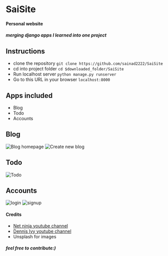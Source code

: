 # SaiSite
#### Personal website
##### merging django apps I learned into one project
## Instructions
* clone the repository
```git clone https://github.com/sainad2222/SaiSite```
* cd into project folder
```cd $downloaded_folder/SaiSite```
* Run localhost server
```python manage.py runserver```
* Go to this URL in your browser
```localhost:8000```
## Apps included
* Blog
* Todo
* Accounts
## Blog
![Blog homepage](https://user-images.githubusercontent.com/44405294/79758018-72778a00-833a-11ea-830b-85adf8e68f3d.png)
![Create new blog](https://user-images.githubusercontent.com/44405294/79758314-e2861000-833a-11ea-808a-bb2b26efa113.png)
## Todo
![Todo](https://user-images.githubusercontent.com/44405294/79758023-74d9e400-833a-11ea-90b8-fd4bc36f28b2.png)
## Accounts
![login](https://user-images.githubusercontent.com/44405294/79758545-27aa4200-833b-11ea-8d5c-1fe1396871d4.png)
![signup](https://user-images.githubusercontent.com/44405294/79758557-2b3dc900-833b-11ea-8555-57df05fe4547.png)



#### Credits
* [Net ninja youtube channel](https://www.youtube.com/playlist?list=PL4cUxeGkcC9ib4HsrXEYpQnTOTZE1x0uc)
* [Dennis Ivy youtube channel](https://www.youtube.com/watch?v=4RWFvXDUmjo)
* Unsplash for images
##### feel free to contribute:)
